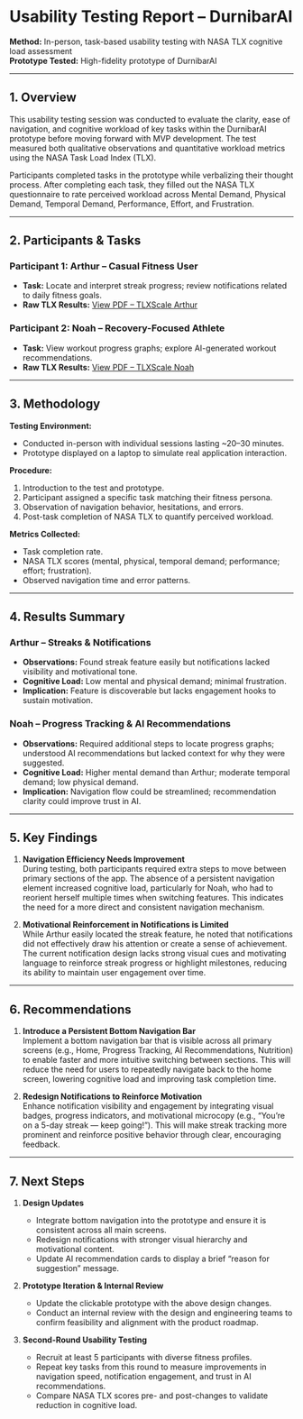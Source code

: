 # Usability Testing Report – DurnibarAI

**Method:** In-person, task-based usability testing with NASA TLX cognitive load assessment  
**Prototype Tested:** High-fidelity prototype of DurnibarAI

---

## 1. Overview
This usability testing session was conducted to evaluate the clarity, ease of navigation, and cognitive workload of key tasks within the DurnibarAI prototype before moving forward with MVP development. The test measured both qualitative observations and quantitative workload metrics using the NASA Task Load Index (TLX).

Participants completed tasks in the prototype while verbalizing their thought process. After completing each task, they filled out the NASA TLX questionnaire to rate perceived workload across Mental Demand, Physical Demand, Temporal Demand, Performance, Effort, and Frustration.

---

## 2. Participants & Tasks

### Participant 1: Arthur – Casual Fitness User
- **Task:** Locate and interpret streak progress; review notifications related to daily fitness goals.  
- **Raw TLX Results:** [View PDF – TLXScale Arthur](./TLXScale_Arthur.pdf)

### Participant 2: Noah – Recovery-Focused Athlete
- **Task:** View workout progress graphs; explore AI-generated workout recommendations.  
- **Raw TLX Results:** [View PDF – TLXScale Noah](./TLXScale_Noah.pdf)

---

## 3. Methodology

**Testing Environment:**
- Conducted in-person with individual sessions lasting ~20–30 minutes.
- Prototype displayed on a laptop to simulate real application interaction.

**Procedure:**
1. Introduction to the test and prototype.
2. Participant assigned a specific task matching their fitness persona.
3. Observation of navigation behavior, hesitations, and errors.
4. Post-task completion of NASA TLX to quantify perceived workload.

**Metrics Collected:**
- Task completion rate.
- NASA TLX scores (mental, physical, temporal demand; performance; effort; frustration).
- Observed navigation time and error patterns.

---

## 4. Results Summary

### Arthur – Streaks & Notifications
- **Observations:** Found streak feature easily but notifications lacked visibility and motivational tone.
- **Cognitive Load:** Low mental and physical demand; minimal frustration.
- **Implication:** Feature is discoverable but lacks engagement hooks to sustain motivation.

### Noah – Progress Tracking & AI Recommendations
- **Observations:** Required additional steps to locate progress graphs; understood AI recommendations but lacked context for why they were suggested.
- **Cognitive Load:** Higher mental demand than Arthur; moderate temporal demand; low physical demand.
- **Implication:** Navigation flow could be streamlined; recommendation clarity could improve trust in AI.

---

## 5. Key Findings

1. **Navigation Efficiency Needs Improvement**  
   During testing, both participants required extra steps to move between primary sections of the app. The absence of a persistent navigation element increased cognitive load, particularly for Noah, who had to reorient herself multiple times when switching features. This indicates the need for a more direct and consistent navigation mechanism.

2. **Motivational Reinforcement in Notifications is Limited**  
   While Arthur easily located the streak feature, he noted that notifications did not effectively draw his attention or create a sense of achievement. The current notification design lacks strong visual cues and motivating language to reinforce streak progress or highlight milestones, reducing its ability to maintain user engagement over time.

---

## 6. Recommendations

1. **Introduce a Persistent Bottom Navigation Bar**  
   Implement a bottom navigation bar that is visible across all primary screens (e.g., Home, Progress Tracking, AI Recommendations, Nutrition) to enable faster and more intuitive switching between sections. This will reduce the need for users to repeatedly navigate back to the home screen, lowering cognitive load and improving task completion time.

2. **Redesign Notifications to Reinforce Motivation**  
   Enhance notification visibility and engagement by integrating visual badges, progress indicators, and motivational microcopy (e.g., “You’re on a 5-day streak — keep going!”). This will make streak tracking more prominent and reinforce positive behavior through clear, encouraging feedback.

---

## 7. Next Steps

1. **Design Updates**  
   - Integrate bottom navigation into the prototype and ensure it is consistent across all main screens.  
   - Redesign notifications with stronger visual hierarchy and motivational content.  
   - Update AI recommendation cards to display a brief “reason for suggestion” message.

2. **Prototype Iteration & Internal Review**  
   - Update the clickable prototype with the above design changes.  
   - Conduct an internal review with the design and engineering teams to confirm feasibility and alignment with the product roadmap.

3. **Second-Round Usability Testing**  
   - Recruit at least 5 participants with diverse fitness profiles.  
   - Repeat key tasks from this round to measure improvements in navigation speed, notification engagement, and trust in AI recommendations.  
   - Compare NASA TLX scores pre- and post-changes to validate reduction in cognitive load.

